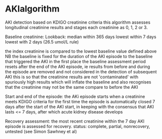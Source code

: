 # AKIalgorithm
AKI detection based on KDIGO creatinine criteria
this algorithm assesses longitudinal creatinine results and stages each creatinine as 0, 1, 2 or 3.

Baseline creatinine:
Lookback:
median within 365 days
lowest within 7 days
lowest with 2 days (26.5 umol/L rule)

the index creatinine is compared to the lowest baseline value defined above
NB the baseline is fixed for the duration of the AKI episode to the baseline that triggered the AKI in the first place
the baseline assessment period resets after the end of the AKI episode, ie results from before and during the episode are removed and not considered in the detection of subsequent AKI
this is so that the creatinine results are not 'contaminated' with spuriously high results which will inflate the baseline and also recognises that the creatinine may not be the same compare to before the AKI

Start and end of the episode:
the AKi episode starts when a creatinine meets KDIGO criteria for the first time
the episode is automatically closed 7 days after the start of the AKI start, in keeping with the consensus that AKI lasts <= 7 days, after which acute kidney disease develops

Recovery assessment:
the most recent creatinine within the 7 day AKI episode is assessed for recovery.
status: complete, partial, nonrecovery, untested (see Simon Sawhney et al)
